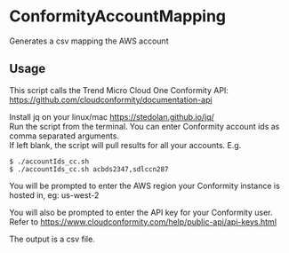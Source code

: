 # ConformityAccountMapping
Generates a csv mapping the AWS account

## Usage
This script calls the Trend Micro Cloud One Conformity API: https://github.com/cloudconformity/documentation-api 

Install jq on your linux/mac https://stedolan.github.io/jq/ <br />
Run the script from the terminal. You can enter Conformity account ids as comma separated arguments. <br />
If left blank, the script will pull results for all your accounts. E.g.

`$ ./accountIds_cc.sh` <br />
`$ ./accountIds_cc.sh acbds2347,sdlccn287`
  
You will be prompted to enter the AWS region your Conformity instance is hosted in, eg:
us-west-2

You will also be prompted to enter the API key for your Conformity user. <br />
Refer to https://www.cloudconformity.com/help/public-api/api-keys.html

The output is a csv file.

